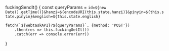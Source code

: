 fuckingSendIt() {
    const queryParams = `id=${new Date().getTime()}&hanzi=${encodeURI(this.state.hanzi)}&pinyin=${this.state.pinyin}&english=${this.state.english}`

    fetch(`${webtaskAPI}?${queryParams}`, {method: 'POST'})
        .then(res => this.fuckingGetIt())
        .catch(err => console.error(err))
}


